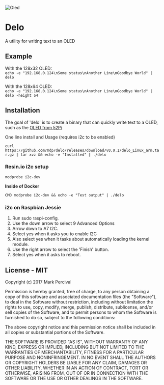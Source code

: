 ![Oled](https://cloud.githubusercontent.com/assets/2868/22624086/01516f08-eb26-11e6-9fa9-130884d50ace.jpg)

# Delo
A utility for writing text to an OLED

## Example

With the 128x32 OLED:  
`echo -e "192.168.0.124\nSome status\nAnother Line\nGoodbye World" | delo`

With the 128x64 OLED:  
`echo -e "192.168.0.124\nSome status\nAnother Line\nGoodbye World" | delo -height 64`

## Installation

The goal of 'delo' is to create a binary that can quickly write text
to a OLED, such as the [OLED from 52Pi](http://wiki.52pi.com/index.php/0.96_OLED(English))

One line install and Usage (requires i2c to be enabled)

`curl https://github.com/mdp/delo/releases/download/v0.0.1/delo_Linux_arm.tar.gz | tar xvz && echo -e "Installed" | ./delo`

### Resin.io i2c setup

`modprobe i2c-dev`

**Inside of Docker**

`CMD modprobe i2c-dev && echo -e "Test output" | ./delo`

### i2c on Raspbian Jessie

1. Run sudo raspi-config.
1. Use the down arrow to select 9 Advanced Options
1. Arrow down to A7 I2C.
1. Select yes when it asks you to enable I2C
1. Also select yes when it tasks about automatically loading the kernel module.
1. Use the right arrow to select the 'Finish' button.
1. Select yes when it asks to reboot.

## License - MIT
Copyright (c) 2017 Mark Percival

Permission is hereby granted, free of charge, to any person obtaining a copy
of this software and associated documentation files (the "Software"), to deal
in the Software without restriction, including without limitation the rights
to use, copy, modify, merge, publish, distribute, sublicense, and/or sell
copies of the Software, and to permit persons to whom the Software is
furnished to do so, subject to the following conditions:

The above copyright notice and this permission notice shall be included in all
copies or substantial portions of the Software.

THE SOFTWARE IS PROVIDED "AS IS", WITHOUT WARRANTY OF ANY KIND, EXPRESS OR
IMPLIED, INCLUDING BUT NOT LIMITED TO THE WARRANTIES OF MERCHANTABILITY,
FITNESS FOR A PARTICULAR PURPOSE AND NONINFRINGEMENT. IN NO EVENT SHALL THE
AUTHORS OR COPYRIGHT HOLDERS BE LIABLE FOR ANY CLAIM, DAMAGES OR OTHER
LIABILITY, WHETHER IN AN ACTION OF CONTRACT, TORT OR OTHERWISE, ARISING FROM,
OUT OF OR IN CONNECTION WITH THE SOFTWARE OR THE USE OR OTHER DEALINGS IN THE
SOFTWARE.
